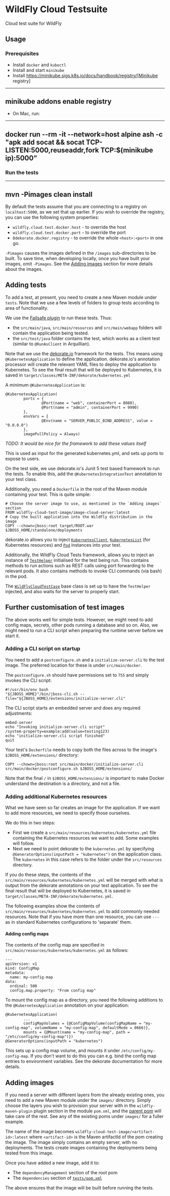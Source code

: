 # WildFly Cloud Testsuite

Cloud test suite for WildFly

## Usage

### Prerequisites

* Install `docker` and `kubectl`
* Install and start `minikube`
* Install https://minikube.sigs.k8s.io/docs/handbook/registry/[Minikube registry] 

----
minikube addons enable registry
----

* On Mac, run:

----
docker run --rm -it --network=host alpine ash -c "apk add socat && socat TCP-LISTEN:5000,reuseaddr,fork TCP:$(minikube ip):5000"
----

### Run the tests

----
mvn -Pimages clean install
----
By default the tests assume that you are connecting to a registry on `localhost:5000`, as we set that up earlier. If you wish to override the registry, you can use the following system properties:
* `wildfly.cloud.test.docker.host` - to override the host
* `wildfly.cloud.test.docker.port` - to override the port 
* `Ddekorate.docker.registry` - to override the whole `<host>:<port>` in one go. 

`-Pimages` causes the images defined in the `/images` sub-directories to be built. To save time, when developing locally, once you have built your images, omit `-Pimages`. See the [Adding images](#adding-images) section for more details about the images.

## Adding tests
To add a test, at present, you need to create a new Maven module under `tests`. Note that we use a few levels of folders to group tests according to area of functionality.

We use the [Failsafe plugin](https://maven.apache.org/surefire/maven-failsafe-plugin/) to run these tests. Thus:

* the `src/main/java`, `src/main/resources` and `src/main/webapp` folders will contain the application being tested.
* the `src/test/java` folder contains the test, which works as a client test (similar to `@RunAsClient` in Arquillian).

Note that we use the [dekorate.io](https://dekorate.io) framework for the tests. This means using `@KubernetesApplication` to define the application. dekorate.io's annotation processor will create the relevant YAML files to deploy the application to Kubernetes. To see the final result that will be deployed to Kubernetes, it is saved in `target/classes/META-INF/dekorate/kubernetes.yml`

A minimum `@KubernetesApplication` is:
```
@KubernetesApplication(
        ports = {
                @Port(name = "web", containerPort = 8080),
                @Port(name = "admin", containerPort = 9990)
        },
        envVars = {
                @Env(name = "SERVER_PUBLIC_BIND_ADDRESS", value = "0.0.0.0")
        },
        imagePullPolicy = Always)
```
_TODO: It would be nice for the framework to add these values itself_

This is used as input for the generated kubernetes.yml, and sets up ports to expose to users.

On the test side, we use dekorate.io's Junit 5 test based framework to run the tests. To enable this, add the `@KubernetesIntegrationTest` annotation to your test class. 

Additionally, you need a `Dockerfile` in the root of the Maven module containing your test. This is quite simple:
```
# Choose the server image to use, as mentioned in the `Adding images` section
FROM wildfly-cloud-test-image/image-cloud-server:latest
# Copy the built application into the WildFly distribution in the image 
COPY --chown=jboss:root target/ROOT.war $JBOSS_HOME/standalone/deployments
```

dekorate.io allows you to inject [`KubernetesClient`](https://github.com/fabric8io/kubernetes-client/blob/master/kubernetes-client-api/src/main/java/io/fabric8/kubernetes/client/KubernetesClient.java), [`KubernetesList`](https://github.com/fabric8io/kubernetes-client/blob/master/kubernetes-model-generator/kubernetes-model-core/src/main/java/io/fabric8/kubernetes/api/model/KubernetesList.java) (for Kubernetes resources) and [`Pod`](https://github.com/fabric8io/kubernetes-client/blob/master/kubernetes-model-generator/kubernetes-model-core/src/generated/java/io/fabric8/kubernetes/api/model/Pod.java) instances into your test. 

Additionally, the WildFly Cloud Tests framework, allows you to inject an instance of [`TestHelper`](common/src/main/java/org/wildfly/test/cloud/common/TestHelper.java) initialised for the test being run. This contains methods to run actions such as REST calls using port forwarding to the relevant pods. It also contains methods to invoke CLI commands (via bash) in the pod.

The [`WildFlyCloudTestCase`](common/src/main/java/org/wildfly/test/cloud/common/WildFlyCloudTestCase.java) base class is set up to have the `TestHelper` injected, and also waits for the server to properly start.

## Further customisation of test images
The above works well for simple tests. However, we might need to add config maps, secrets, other pods running a database and so on. Also, we might need to run a CLI script when preparing the runtime server before we start it.

### Adding a CLI script on startup
You need to add a `postconfigure.sh` and a `initialize-server.cli` to the test image. The preferred location for these is under `src/main/docker`.

The `postconfigure.sh` should have permissions set to `755` and simply invokes the CLI script:
```
#!/usr/bin/env bash
"${JBOSS_HOME}"/bin/jboss-cli.sh --file="${JBOSS_HOME}/extensions/initialize-server.cli"
```

The CLI script starts an embedded server and does any required adjustments:
```
embed-server
echo "Invoking initialize-server.cli script"
/system-property=example:add(value=testing123)
echo "initialize-server.cli script finished"
quit
```

Your test's `Dockerfile` needs to copy both the files across to the image's `$JBOSS_HOME/extensions/` directory:
```
COPY --chown=jboss:root src/main/docker/initialize-server.cli src/main/docker/postconfigure.sh $JBOSS_HOME/extensions/
```
Note that the final `/` in `$JBOSS_HOME/extensions/` is important to make Docker understand the destination is a directory, and not a file.

### Adding additional Kubernetes resources
What we have seen so far creates an image for the application. If we want to add more resources, we need to specify those ourselves. 

We do this in two steps:
* First we create a `src/main/resources/kubernetes/kubernetes.yml` file containing the Kubernetes resources we want to add. Some examples will follow.
* Next we need to point dekorate to the `kubernetes.yml` by specifying `@GeneratorOptions(inputPath = "kubernetes")` on the application class. The `kubernetes` in this case refers to the folder under the `src/resources` directory.

If you do these steps, the contents of the `src/main/resources/kubernetes/kubernetes.yml` will be merged with what is output from the dekorate annotations on your test application. To see the final result that will be deployed to Kubernetes, it is saved in `target/classes/META-INF/dekorate/kubernetes.yml`.

The following examples show the contents of `src/main/resources/kubernetes/kubernetes.yml` to add commonly needed resources. Note that if you have more than one resource, you can use `---` as in standard Kubernetes configurations to 'separate' them. 

#### Adding config maps
The contents of the config map are specified in `src/main/resources/kubernetes/kubernetes.yml` as follows:
```
---
apiVersion: v1
kind: ConfigMap
metadata:
  name: my-config-map
data:
  ordinal: 500
  config.map.property: "From config map"
```
To mount the config map as a directory, you need the following additions to the `@KubernetesApplication` annotation on your application:
```
@KubernetesApplication(
        ...
        configMapVolumes = {@ConfigMapVolume(configMapName = "my-config-map", volumeName = "my-config-map", defaultMode = 0666)},
        mounts = {@Mount(name = "my-config-map", path = "/etc/config/my-config-map")})
@GeneratorOptions(inputPath = "kubernetes")        
```
This sets up a config map volume, and mounts it under `/etc/config/my-config-map`. If you don't want to do this you can e.g. bind the config map entries to environment variables. See the dekorate documentation for more details.

## Adding images
If you need a server with different layers from the already existing ones, you need to add a new Maven module under the `images/` directory. Simply choose the layers you wish to provision your server with in the `wildfly-maven-plugin` plugin section in the module `pom.xml`, and the [parent pom](images/pom.xml) will take care of the rest. See any of the existing poms under `images/` for a fuller example.

The name of the image becomes `wildfly-cloud-test-image/<artifact-id>:latest` where `<artifact-id>` is the Maven artifactId of the pom creating the image. The image simply contains an empty server, with no deployments. The tests create images containing the deployments being tested from this image.

Once you have added a new image, add it to:
* The `dependencyManagement` section of the root pom
* The `dependencies` section of [`tests/pom.xml`](tests/pom.xml)

The above ensures that the image will be built before running the tests.
